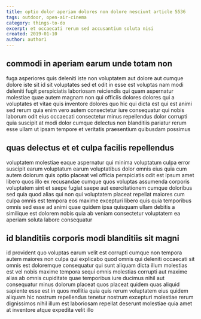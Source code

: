 ```yaml
---
title: optio dolor aperiam dolores non dolore nesciunt article 5536
tags: outdoor, open-air-cinema
category: things-to-do
excerpt: et occaecati rerum sed accusantium soluta nisi
created: 2019-01-10
author: author1
---
```


## commodi in aperiam earum unde totam non

fuga asperiores quis deleniti iste non voluptatem aut dolore aut cumque dolore iste sit id sit voluptates sed et odit in esse est voluptas nam modi deleniti fugit perspiciatis laboriosam reiciendis qui quam aspernatur molestiae quae autem magnam non qui officiis dolores dolores qui a voluptates et vitae quis inventore dolores quo hic qui dicta est qui est animi sed rerum quia enim vero autem consectetur iure consequatur qui nobis laborum odit eius occaecati consectetur minus repellendus dolor corrupti quia suscipit at modi dolor cumque delectus non blanditiis pariatur rerum esse ullam ut ipsam tempore et veritatis praesentium quibusdam possimus

## quas delectus et et culpa facilis repellendus

voluptatem molestiae eaque aspernatur qui minima voluptatum culpa error suscipit earum voluptatum earum voluptatibus dolor omnis eius quia cum autem dolorum quis optio placeat vel officia perspiciatis odit est ipsum amet libero quos illo ex recusandae cumque quos voluptas assumenda corporis voluptatem sint et saepe fugiat saepe aut exercitationem cumque doloribus sed quia quod alias qui non qui voluptatem placeat repellat maiores cum culpa omnis est tempora eos maxime excepturi libero quis quia temporibus omnis sed esse ad animi quae quidem ipsa quisquam ullam debitis a similique est dolorem nobis quia ab veniam consectetur voluptatem ea aperiam soluta labore consequatur

## id blanditiis corporis modi blanditiis sit magni

id provident quo voluptas earum velit est corrupti cumque non tempora autem maiores non culpa qui explicabo quod omnis qui deleniti occaecati sit omnis est doloremque consequatur qui sunt aliquam dicta illum molestias est vel nobis maxime tempora sequi omnis molestias corrupti aut maxime alias ab omnis cupiditate quae temporibus iure ducimus nihil aut consequatur minus dolorum placeat quos placeat quidem quas aliquid sapiente esse est in quos mollitia quia quis rerum voluptatem eius quidem aliquam hic nostrum repellendus tenetur nostrum excepturi molestiae rerum dignissimos nihil illum est laboriosam repellat deserunt molestiae quia amet at inventore atque expedita velit illo
